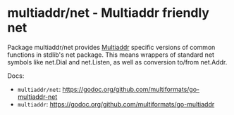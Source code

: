# multiaddr/net - Multiaddr friendly net

Package multiaddr/net provides [Multiaddr](http://github.com/multiformats/go-multiaddr) specific versions of common
functions in stdlib's net package. This means wrappers of
standard net symbols like net.Dial and net.Listen, as well
as conversion to/from net.Addr.

Docs:

- `multiaddr/net`: https://godoc.org/github.com/multiformats/go-multiaddr-net
- `multiaddr`: https://godoc.org/github.com/multiformats/go-multiaddr
